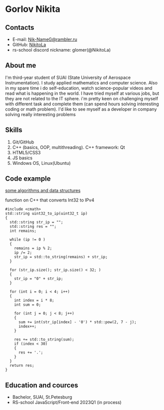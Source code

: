 # Gorlov Nikita

## Contacts
* E-mail: Nik-NameG@rambler.ru
* GitHub: [NikitoLa](https://github.com/NikitoLa)
* rs-school discord nickname: glomer(@NikitoLa)

## About me
I'm third-year student of SUAI (State University of Aerospace Instrumentation). I study applied mathematics and computer science. Also in my spare time i do self-education, watch science-popular videos and read what is happening in the world. I have tried myself at various jobs, but they are not related to the IT sphere. i'm pretty keen on challenging myself with different task and complete them (can spend hours solving interesting coding or math problem). I'd like to see myself as a developer in company solving really interesting problems

## Skills

1. Git/GitHub
2. C++ (basics, OOP, multithreading). C++ framework: Qt
3. HTML5/CSS3
4. JS basics
5. Windows OS, Linux(Ubuntu)

## Code example

[some algorithms and data structures](https://github.com/NikitoLa/structures-and-algorithms)

function on C++ that converts Int32 to IPv4
```
#include <cmath>
std::string uint32_to_ip(uint32_t ip)
{
  std::string str_ip = "";
  std::string res = "";
  int remains;
    
  while (ip != 0 )
  {
    remains = ip % 2;
    ip /= 2;
    str_ip = std::to_string(remains) + str_ip;
  }
  
  for (str_ip.size(); str_ip.size() < 32; )
  {
    str_ip = "0" + str_ip;  
  }
  
  for (int i = 0; i < 4; i++)
  {
    int index = i * 8;
    int sum = 0;
    
    for (int j = 0; j < 8; j++)
    {
      sum += int(str_ip[index] - '0') * std::pow(2, 7 - j);
      index++;
    }
    
    res += std::to_string(sum);
    if (index < 30)
    {
      res += '.';
    }
  }
  return res;
}
```

## Education and cources

* Bachelor, SUAI, St.Petesburg
* RS-school JavaScript/Front-end 2023Q1 (in process)
